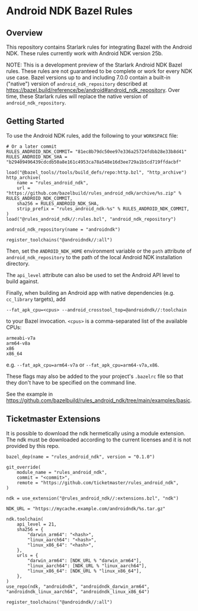 # Android NDK Bazel Rules

## Overview

This repository contains Starlark rules for integrating Bazel with the
Android NDK. These rules currently work with Android NDK version 25b.

NOTE: This is a development preview of the Starlark Android NDK Bazel
rules. These rules are not guaranteed to be complete or work for every
NDK use case. Bazel versions up to and including 7.0.0 contain a
built-in ("native") version of `android_ndk_repository` described at
https://bazel.build/reference/be/android#android_ndk_repository. Over
time, these Starlark rules will replace the native version of
`android_ndk_repository`.

## Getting Started

To use the Android NDK rules, add the following to your `WORKSPACE` file:

    # Or a later commit
    RULES_ANDROID_NDK_COMMIT= "81ec8b79dc50ee97e336a25724fdbb28e33b8d41"
    RULES_ANDROID_NDK_SHA = "b29409496439cdcdb50a8e161c4953ca78a548e16d3ee729a1b5cd719ffdacbf"

    load("@bazel_tools//tools/build_defs/repo:http.bzl", "http_archive")
    http_archive(
        name = "rules_android_ndk",
        url = "https://github.com/bazelbuild/rules_android_ndk/archive/%s.zip" % RULES_ANDROID_NDK_COMMIT,
        sha256 = RULES_ANDROID_NDK_SHA,
        strip_prefix = "rules_android_ndk-%s" % RULES_ANDROID_NDK_COMMIT,
    )
    load("@rules_android_ndk//:rules.bzl", "android_ndk_repository")

    android_ndk_repository(name = "androidndk")

    register_toolchains("@androidndk//:all")

Then, set the `ANDROID_NDK_HOME` environment variable or the `path` attribute of
`android_ndk_repository` to the path of the local Android NDK installation
directory.

The `api_level` attribute can also be used to set the Android API level to build
against.

Finally, when building an Android app with native dependencies (e.g.
`cc_library` targets), add

    --fat_apk_cpu=<cpus> --android_crosstool_top=@androidndk//:toolchain

to your Bazel invocation. `<cpus>` is a comma-separated list of the available
CPUs:

    armeabi-v7a
    arm64-v8a
    x86
    x86_64

e.g. `--fat_apk_cpu=arm64-v7a` or `--fat_apk_cpu=arm64-v7a,x86`.

These flags may also be added to the your project's `.bazelrc` file so that they
don't have to be specified on the command line.

See the example in https://github.com/bazelbuild/rules_android_ndk/tree/main/examples/basic.

## Ticketmaster Extensions

It is possible to download the ndk hermetically using a module extension. The ndk must be downloaded according to the current licenses and it is not provided by this repo.

```starlark
bazel_dep(name = "rules_android_ndk", version = "0.1.0")

git_override(
    module_name = "rules_android_ndk",
    commit = "<commit>",
    remote = "https://github.com/ticketmaster/rules_android_ndk",
)

ndk = use_extension("@rules_android_ndk//:extensions.bzl", "ndk")

NDK_URL = "https://mycache.example.com/androidndk/%s.tar.gz"

ndk.toolchain(
    api_level = 21,
    sha256 = {
        "darwin_arm64": "<hash>",
        "linux_aarch64": "<hash>",
        "linux_x86_64": "<hash>",
    },
    urls = {
        "darwin_arm64": [NDK_URL % "darwin_arm64"],
        "linux_aarch64": [NDK_URL % "linux_aarch64"],
        "linux_x86_64": [NDK_URL % "linux_x86_64"],
    },
)
use_repo(ndk, "androidndk", "androidndk_darwin_arm64", "androidndk_linux_aarch64", "androidndk_linux_x86_64")

register_toolchains("@androidndk//:all")
```
